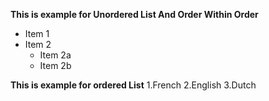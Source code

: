 
**This is example for Unordered List And Order Within Order**
* Item 1
* Item 2
  * Item 2a
  * Item 2b

**This is example for ordered List**
1.French 
2.English
3.Dutch
